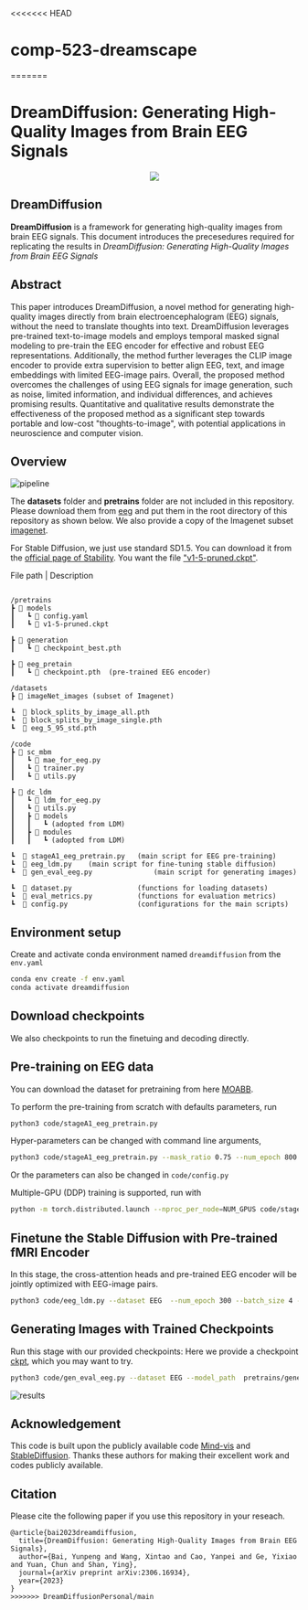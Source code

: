 <<<<<<< HEAD
# comp-523-dreamscape
=======
# DreamDiffusion: Generating High-Quality Images from Brain EEG Signals
<p align="center">
<img src=assets/eeg_teaser.png />
</p>

## DreamDiffusion
**DreamDiffusion** is a framework for generating high-quality images from brain EEG signals.
This document introduces the precesedures required for replicating the results in *DreamDiffusion: Generating High-Quality Images from Brain EEG Signals*

## Abstract
This paper introduces DreamDiffusion, a novel method for generating high-quality images directly from brain electroencephalogram (EEG) signals, without the need to translate thoughts into text. DreamDiffusion leverages pre-trained text-to-image models and employs temporal masked signal modeling to pre-train the EEG encoder for effective and robust EEG representations. Additionally, the method further leverages the CLIP image encoder to provide extra supervision to better align EEG, text, and image embeddings with limited EEG-image pairs. Overall, the proposed method overcomes the challenges of using EEG signals for image generation, such as noise, limited information, and individual differences, and achieves promising results. Quantitative and qualitative results demonstrate the effectiveness of the proposed method as a significant step towards portable and low-cost "thoughts-to-image", with potential applications in neuroscience and computer vision. 


## Overview
![pipeline](assets/eeg_pipeline.png)


The **datasets** folder and **pretrains** folder are not included in this repository. 
Please download them from [eeg](https://github.com/perceivelab/eeg_visual_classification) and put them in the root directory of this repository as shown below. We also provide a copy of the Imagenet subset [imagenet](https://drive.google.com/file/d/1y7I9bG1zKYqBM94odcox_eQjnP9HGo9-/view?usp=drive_link).

For Stable Diffusion, we just use standard SD1.5. You can download it from the [official page of Stability](https://huggingface.co/runwayml/stable-diffusion-v1-5/tree/main). You want the file ["v1-5-pruned.ckpt"](https://huggingface.co/runwayml/stable-diffusion-v1-5/tree/main).

File path | Description
```

/pretrains
┣ 📂 models
┃   ┗ 📜 config.yaml
┃   ┗ 📜 v1-5-pruned.ckpt

┣ 📂 generation  
┃   ┗ 📜 checkpoint_best.pth 

┣ 📂 eeg_pretain
┃   ┗ 📜 checkpoint.pth  (pre-trained EEG encoder)

/datasets
┣ 📂 imageNet_images (subset of Imagenet)

┗  📜 block_splits_by_image_all.pth
┗  📜 block_splits_by_image_single.pth 
┗  📜 eeg_5_95_std.pth  

/code
┣ 📂 sc_mbm
┃   ┗ 📜 mae_for_eeg.py
┃   ┗ 📜 trainer.py
┃   ┗ 📜 utils.py

┣ 📂 dc_ldm
┃   ┗ 📜 ldm_for_eeg.py
┃   ┗ 📜 utils.py
┃   ┣ 📂 models
┃   ┃   ┗ (adopted from LDM)
┃   ┣ 📂 modules
┃   ┃   ┗ (adopted from LDM)

┗  📜 stageA1_eeg_pretrain.py   (main script for EEG pre-training)
┗  📜 eeg_ldm.py    (main script for fine-tuning stable diffusion)
┗  📜 gen_eval_eeg.py               (main script for generating images)

┗  📜 dataset.py                (functions for loading datasets)
┗  📜 eval_metrics.py           (functions for evaluation metrics)
┗  📜 config.py                 (configurations for the main scripts)

```


## Environment setup

Create and activate conda environment named ```dreamdiffusion``` from the ```env.yaml```
```sh
conda env create -f env.yaml
conda activate dreamdiffusion
```

## Download checkpoints

We also checkpoints to run the finetuing and decoding directly. 



## Pre-training on EEG data

You can download the dataset for pretraining from here [MOABB](https://github.com/NeuroTechX/moabb).

To perform the pre-training from scratch with defaults parameters, run 
```sh
python3 code/stageA1_eeg_pretrain.py
``` 

Hyper-parameters can be changed with command line arguments,
```sh
python3 code/stageA1_eeg_pretrain.py --mask_ratio 0.75 --num_epoch 800 --batch_size 2
```

Or the parameters can also be changed in ```code/config.py```

Multiple-GPU (DDP) training is supported, run with 
```sh
python -m torch.distributed.launch --nproc_per_node=NUM_GPUS code/stageA1_eeg_pretrain.py
```



## Finetune the Stable Diffusion with Pre-trained fMRI Encoder
In this stage, the cross-attention heads and pre-trained EEG encoder will be jointly optimized with EEG-image pairs. 

```sh
python3 code/eeg_ldm.py --dataset EEG  --num_epoch 300 --batch_size 4 --pretrain_mbm_path ../dreamdiffusion/pretrains/eeg_pretrain/checkpoint.pth
```


## Generating Images with Trained Checkpoints
Run this stage with our provided checkpoints: Here we provide a checkpoint [ckpt](https://drive.google.com/file/d/1Ygplxe1TB68-aYu082bjc89nD8Ngklnc/view?usp=drive_link), which you may want to try.
```sh
python3 code/gen_eval_eeg.py --dataset EEG --model_path  pretrains/generation/checkpoint.pth
```


![results](assets/results.png)

## Acknowledgement

This code is built upon the publicly available code [Mind-vis](https://github.com/zjc062/mind-vis) and [StableDiffusion](https://github.com/CompVis/stable-diffusion). Thanks these authors for making their excellent work and codes publicly available.


## Citation ##
Please cite the following paper if you use this repository in your reseach.

```
@article{bai2023dreamdiffusion,
  title={DreamDiffusion: Generating High-Quality Images from Brain EEG Signals},
  author={Bai, Yunpeng and Wang, Xintao and Cao, Yanpei and Ge, Yixiao and Yuan, Chun and Shan, Ying},
  journal={arXiv preprint arXiv:2306.16934},
  year={2023}
}
>>>>>>> DreamDiffusionPersonal/main
